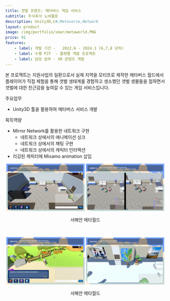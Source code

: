 ```yaml
---
title: 갯벌 프렌즈: 메타버스 게임 서비스
subtitle: 주식회사 노바플로
description: Unity3D,C#,Metaverse,Network
layout: product
image: /img/portfolio/smar/metaworld.PNG
price: 91
features:
    - label: 개발 기간 -   2022.6 - 2024.1 (6,7,8 년차)
    - label: 수행 PJT  - 플랫폼 개발 프로젝트    
    - label: 담당 업무 - XR 콘텐츠 개발  
---
```


본 프로젝트는 지원사업의 일환으로서 실제 지역을 모티프로 제작한 메타버스 월드에서 플레이어가 직접 체험을 통해 갯벌 생태계를 경험하고 생소했던 갯벌 생물들을 접하면서 갯벌에 대한 친근감을 높여갈 수 있는 게임 서비스입니다.  

주요업무  
- Unity3D 툴을 활용하여 메타버스 서비스 개발 
  
획득역량  
- Mirror Network를 활용한 네트워크 구현
  - 네트워크 상에서의 애니메이션 싱크  
  - 네트워크 상에서의 채팅 구현  
  - 네트워크 상에서의 캐릭터 인터랙션  
- 리깅된 캐릭터에 Mixamo animation 삽입  
  
<p align="center">
<img src="/img/portfolio/metaworld/metaworld01.PNG" width="49%">
<img src="/img/portfolio/metaworld/metaworld02.PNG" width="49%">
<figcaption align="center">서해안 메타월드</figcaption>
</p>
<br/>

   
<p align="center">
<img src="/img/portfolio/metaworld/metaworld03.PNG" width="49%">
<img src="/img/portfolio/metaworld/metaworld04.PNG" width="49%">
<figcaption align="center">서해안 메타월드</figcaption>
</p>
<br/>
 


